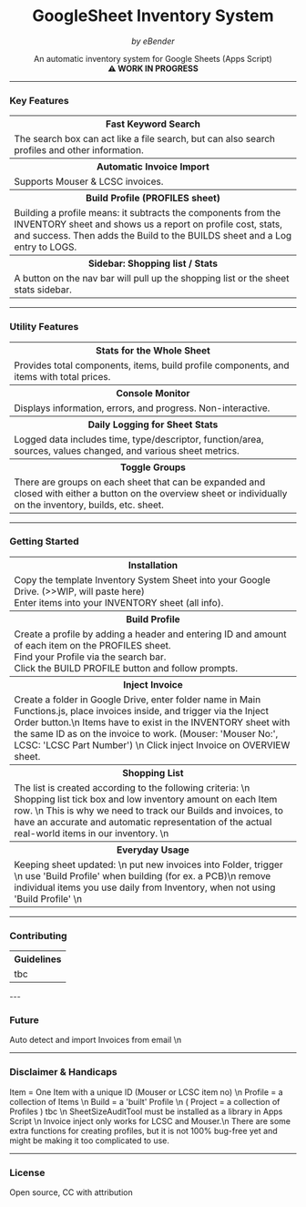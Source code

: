 <h1 align="center">GoogleSheet Inventory System</h1>

<p align="center"><em>by eBender</em></p>


<p align="center">An automatic inventory system for Google Sheets (Apps Script)<br>
<b>⚠️ WORK IN PROGRESS</b></p>

---

### Key Features

<table>
  <tr>
    <th>Fast Keyword Search</th>
  </tr>
  <tr>
    <td>
The search box can act like a file search, but can also search profiles and other information.
   </td>
  </tr>

  <tr>
    <th>Automatic Invoice Import</th>
  </tr>
  <tr>
    <td> Supports Mouser & LCSC invoices.  </td>
  </tr>

  <tr>
    <th>Build Profile (PROFILES sheet)</th>
  </tr>
  <tr>
    <td>Building a profile means: it subtracts the components from the INVENTORY sheet and shows us a report on profile cost, stats, and success.  
  Then adds the Build to the BUILDS sheet and a Log entry to LOGS.  </td>
  </tr>

  <tr>
    <th>Sidebar: Shopping list / Stats</th>
  </tr>
  <tr>
    <td>A button on the nav bar will pull up the shopping list or the sheet stats sidebar.</td>
  </tr>
</table>

---

### Utility Features

<table>
  <tr>
    <th>Stats for the Whole Sheet</th>
  </tr>
  <tr>
    <td>Provides total components, items, build profile components, and items with total prices.</td>
  </tr>

  <tr>
    <th>Console Monitor</th>
  </tr>
  <tr>
    <td>Displays information, errors, and progress. Non-interactive.  </td>
  </tr>

  <tr>
    <th>Daily Logging for Sheet Stats</th>
  </tr>
  <tr>
    <td>Logged data includes time, type/descriptor, function/area, sources, values changed, and various sheet metrics.</td>
  </tr>

  <tr>
    <th>Toggle Groups</th>
  </tr>
  <tr>
    <td>There are groups on each sheet that can be expanded and closed with either a button on the overview sheet or individually on the inventory, builds, etc. sheet.</td>
  </tr>
</table>

---

### Getting Started

<table>
  <tr>
    <th>Installation</th>
  </tr>
  <tr>
    <td>Copy the template Inventory System Sheet into your Google Drive. (>>WIP, will paste here)  <br>
  Enter items into your INVENTORY sheet (all info).  </td>
  </tr>

  <tr>
    <th>Build Profile</th>
  </tr>
  <tr>
    <td>Create a profile by adding a header and entering ID and amount of each item on the PROFILES sheet.  <br>
  Find your Profile via the search bar.  <br>
  Click the BUILD PROFILE button and follow prompts.  
    </td>
  </tr>

   <th>Inject Invoice</th>
  </tr>
  <tr>
    <td>Create a folder in Google Drive, enter folder name in Main Functions.js, place invoices inside, and trigger via the Inject Order button.\n  
  Items have to exist in the INVENTORY sheet with the same ID as on the invoice to work. (Mouser: 'Mouser No:', LCSC: 'LCSC Part Number')  \n
  Click inject Invoice on OVERVIEW sheet.   
    </td>
  </tr>

   <th>Shopping List</th>
  </tr>
  <tr>
    <td>The list is created according to the following criteria:  \n
  Shopping list tick box and low inventory amount on each Item row.   \n
  This is why we need to track our Builds and invoices, to have an accurate and automatic representation of the actual real-world items in our inventory. \n
    </td>
  </tr>


  <tr>
    <th>Everyday Usage</th>
  </tr>
  <tr>
    <td>Keeping sheet updated: \n
        put new invoices into Folder, trigger \n
        use 'Build Profile' when building (for ex. a PCB)\n
        remove individual items you use daily from Inventory, when not using 'Build Profile' \n
    </td>
  </tr>

</table>

---

### Contributing

<table align="center">
  <tr>
    <th>Guidelines</th>
  </tr>
  <tr>
    <td>tbc</td>
  </tr>
</table>
---

### Future

<p>
Auto detect and import Invoices from email \n


</p>


---

### Disclaimer & Handicaps

<p>
Item = One Item with a unique ID (Mouser or LCSC item no)  \n
Profile = a collection of Items  \n
Build = a 'built' Profile  \n
( Project = a collection of Profiles ) tbc  \n
SheetSizeAuditTool must be installed as a library in Apps Script \n
Invoice inject only works for LCSC and Mouser.\n
There are some extra functions for creating profiles, but it is not 100% bug-free yet and might be making it too complicated to use.
</p>

---

### License

<p>Open source, CC with attribution</p>

